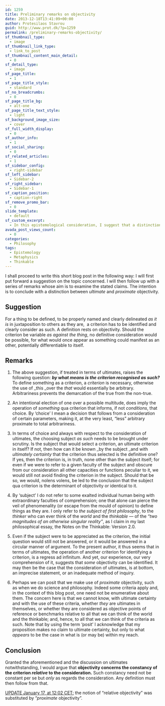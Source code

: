 ```yaml
---
id: 1259
title: Preliminary remarks on objectivity
date: 2013-12-18T13:41:09+00:00
author: Protesilaos Stavrou
guid: http://www.prot.dk/?p=1259
permalink: /preliminary-remarks-objectivity/
sf_thumbnail_type:
  - image
sf_thumbnail_link_type:
  - link_to_post
sf_thumbnail_content_main_detail:
  - 0
sf_detail_type:
  - image
sf_page_title:
  - 1
sf_page_title_style:
  - standard
sf_no_breadcrumbs:
  - 0
sf_page_title_bg:
  - alt-one
sf_page_title_text_style:
  - light
sf_background_image_size:
  - cover
sf_full_width_display:
  - 0
sf_author_info:
  - 1
sf_social_sharing:
  - 0
sf_related_articles:
  - 1
sf_sidebar_config:
  - right-sidebar
sf_left_sidebar:
  - Sidebar-2
sf_right_sidebar:
  - Sidebar-1
sf_caption_position:
  - caption-right
sf_remove_promo_bar:
  - 0
slide_template:
  - default
sf_custom_excerpt:
  - In this epistemological consideration, I suggest that a distinction may have to be drawn between ultimate and proximate objectivity.
avada_post_views_count:
  - 0
categories:
  - Philosophy
tags:
  - Epistemology
  - Metaphysics
  - Thinkable
---
```

I shall proceed to write this short blog post in the following way: I will first put forward a suggestion on the topic concerned. I will then follow up with a series of remarks whose aim is to examine the stated claims. The intention is to conclude with a distinction between _ultimate_ and _proximate_ objectivity.

## Suggestion

For a thing to be defined, to be properly named and clearly delineated _as it is_ in juxtaposition to others as they are,  a criterion has to be identified and clearly consider as such. A definition rests on objectivity. Should the criterion be variable _as against the thing_, no definitive consideration would be possible, for what would once appear as something could manifest as an other, potentially differentiable to itself.

## Remarks

1) The above suggestion, if treated in terms of ultimates, raises the following question: **_by what means is the criterion recognised as such?_** To define something as a criterion, a _criterion_ is necessary, otherwise the use of _this _over the _that_ would essentially be arbitrary. Arbitrariness prevents the demarcation of the true from the non-true.

2) An intentional election of one over a possible multitude, does imply the operation of _something_ qua criterion that informs, if not _conditions_, that choice. By &#8216;choice&#8217; I mean a decision that follows from a consideration of certain parameters, making it, at the very least, &#8220;less&#8221; arbitrary proximate to total arbitrariness.

3) In terms of choice and always with respect to the consideration of ultimates, the choosing subject _as such_ needs to be brought under scrutiny. Is the subject that would select a criterion, an ultimate criterion in itself? If not, then how can it be known _by the subject _and with _ultimately certainty_ that the criterion thus selected is the definitive one? If yes, then the criterion is, in truth, none other than the subject itself; for even if we were to refer to a given faculty of the subject and obscure from our consideration all other capacities or functions peculiar to it, we would still not avoid finding the criterion in the subject. Should that be so, we would, nolens volens, be led to the conclusion that the subject qua criterion is the determinant of objectivity or identical to it.

4) By &#8216;subject&#8217; I do not refer to some exalted individual human being with extraordinary faculties of comprehension; one that alone can pierce the veil of phenomenality (or escape from the mould of opinion) to define things as they are. I only refer to _the subject of first philosophy_, to the _thinker_ who can ever think of the _world_ and the _thinkable_ — of the _&#8220;two magnitudes of an otherwise singular reality&#8221;_, as I claim in my last philosophical essay, the Notes on the Thinkable: Version 2.0.

5) Even if the subject were to be appreciated as the criterion, the initial question would still not be answered, or it would be answered in a circular manner of argument. To the present author, it thus seems that in terms of ultimates, the operation of another criterion for identifying a criterion, is a regress ad infinitum. And yet, our experience, our very comprehension of it, suggests that _some_ objectivity can be identified. It may then be the case that the consideration of ultimates, is at bottom, an imprecise statement, or an inadequate method of inquiry.

6) Perhaps we can posit that we make use of _proximate_ objectivity, such as when we do science and philosophy. Indeed some criteria apply and, in the context of this blog post, one need not be enumerative about them. The concern here is that we cannot know, with ultimate certainty and with the use of these criteria, whether _they_ are ultimates in themselves, or whether they are considered as objective points of reference or benchmarks relative to all that we can think of the world and the thinkable; and, hence, to all that we can think of the criteria as such. Note that by using the term &#8216;posit&#8217; I acknowledge that my proposition makes no claim to ultimate certainty, but only to what _appears_ to be the case in what is (or may be) within my reach.

## Conclusion

Granted the aforementioned and the discussion on ultimates notwithstanding, I would argue that **objectivity concerns the constancy of the criterion _relative_ to the consideration.** Such constancy need not be constant per se but _only_ as regards the consideration. Any definition must then follow from that.

<span style="text-decoration: underline;">UPDATE January 17, at 12:02 CET:</span> the notion of &#8220;relative objectivity&#8221; was substituted by &#8220;_proximate_ objectivity&#8221;.